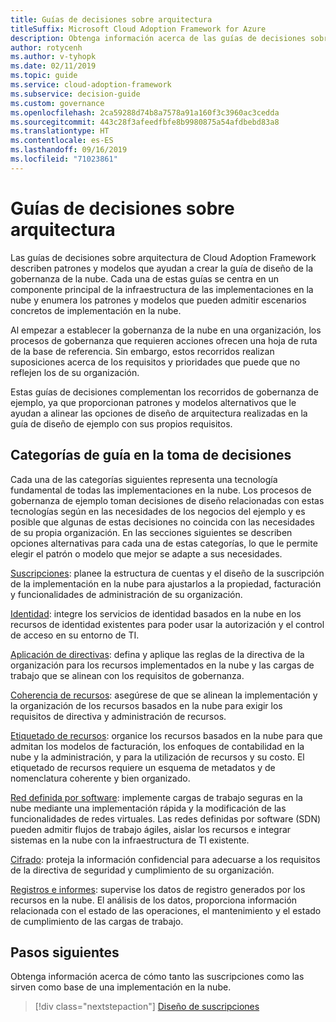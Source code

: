 ```yaml
---
title: Guías de decisiones sobre arquitectura
titleSuffix: Microsoft Cloud Adoption Framework for Azure
description: Obtenga información acerca de las guías de decisiones sobre arquitectura de Cloud Adoption Framework.
author: rotycenh
ms.author: v-tyhopk
ms.date: 02/11/2019
ms.topic: guide
ms.service: cloud-adoption-framework
ms.subservice: decision-guide
ms.custom: governance
ms.openlocfilehash: 2ca59288d74b8a7578a91a160f3c3960ac3cedda
ms.sourcegitcommit: 443c28f3afeedfbfe8b9980875a54afdbebd83a8
ms.translationtype: HT
ms.contentlocale: es-ES
ms.lasthandoff: 09/16/2019
ms.locfileid: "71023861"
---
```

# <a name="architectural-decision-guides"></a>Guías de decisiones sobre arquitectura

Las guías de decisiones sobre arquitectura de Cloud Adoption Framework describen patrones y modelos que ayudan a crear la guía de diseño de la gobernanza de la nube. Cada una de estas guías se centra en un componente principal de la infraestructura de las implementaciones en la nube y enumera los patrones y modelos que pueden admitir escenarios concretos de implementación en la nube.

Al empezar a establecer la gobernanza de la nube en una organización, los procesos de gobernanza que requieren acciones ofrecen una hoja de ruta de la base de referencia. Sin embargo, estos recorridos realizan suposiciones acerca de los requisitos y prioridades que puede que no reflejen los de su organización.

Estas guías de decisiones complementan los recorridos de gobernanza de ejemplo, ya que proporcionan patrones y modelos alternativos que le ayudan a alinear las opciones de diseño de arquitectura realizadas en la guía de diseño de ejemplo con sus propios requisitos.

## <a name="decision-guidance-categories"></a>Categorías de guía en la toma de decisiones

Cada una de las categorías siguientes representa una tecnología fundamental de todas las implementaciones en la nube. Los procesos de gobernanza de ejemplo toman decisiones de diseño relacionadas con estas tecnologías según en las necesidades de los negocios del ejemplo y es posible que algunas de estas decisiones no coincida con las necesidades de su propia organización. En las secciones siguientes se describen opciones alternativas para cada una de estas categorías, lo que le permite elegir el patrón o modelo que mejor se adapte a sus necesidades.

[Suscripciones](./subscriptions/index.md): planee la estructura de cuentas y el diseño de la suscripción de la implementación en la nube para ajustarlos a la propiedad, facturación y funcionalidades de administración de su organización.

[Identidad](./identity/index.md): integre los servicios de identidad basados en la nube en los recursos de identidad existentes para poder usar la autorización y el control de acceso en su entorno de TI.

[Aplicación de directivas](./policy-enforcement/index.md): defina y aplique las reglas de la directiva de la organización para los recursos implementados en la nube y las cargas de trabajo que se alinean con los requisitos de gobernanza.

[Coherencia de recursos](./resource-consistency/index.md): asegúrese de que se alinean la implementación y la organización de los recursos basados en la nube para exigir los requisitos de directiva y administración de recursos.

[Etiquetado de recursos](./resource-tagging/index.md): organice los recursos basados en la nube para que admitan los modelos de facturación, los enfoques de contabilidad en la nube y la administración, y para la utilización de recursos y su costo. El etiquetado de recursos requiere un esquema de metadatos y de nomenclatura coherente y bien organizado.

[Red definida por software](./software-defined-network/index.md): implemente cargas de trabajo seguras en la nube mediante una implementación rápida y la modificación de las funcionalidades de redes virtuales. Las redes definidas por software (SDN) pueden admitir flujos de trabajo ágiles, aislar los recursos e integrar sistemas en la nube con la infraestructura de TI existente.

[Cifrado](./encryption/index.md): proteja la información confidencial para adecuarse a los requisitos de la directiva de seguridad y cumplimiento de su organización.

[Registros e informes](./logging-and-reporting/index.md): supervise los datos de registro generados por los recursos en la nube. El análisis de los datos, proporciona información relacionada con el estado de las operaciones, el mantenimiento y el estado de cumplimiento de las cargas de trabajo.

## <a name="next-steps"></a>Pasos siguientes

Obtenga información acerca de cómo tanto las suscripciones como las sirven como base de una implementación en la nube.

> [!div class="nextstepaction"]
> [Diseño de suscripciones](./subscriptions/index.md)
